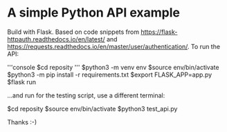 # A simple Python API example

Build with Flask. Based on code snippets from  https://flask-httpauth.readthedocs.io/en/latest/ and https://requests.readthedocs.io/en/master/user/authentication/. To run the API:

'''console
$cd reposity
'''
$python3 -m venv env
$source env/bin/activate
$python3 -m pip install -r requirements.txt
$export FLASK_APP=app.py
$flask run

...and run for the testing script, use a different terminal:

$cd reposity
$source env/bin/activate
$python3 test_api.py

Thanks :-)
